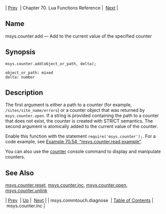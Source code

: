 | [Prev](lua.ref.msys.commtouch.diagnose)  | Chapter 70. Lua Functions Reference |  [Next](lua.ref.msys.counter.inc) |

<a name="lua.ref.msys.counter.add"></a>
## Name

msys.counter.add — Add to the current value of the specified counter

<a name="idp17778752"></a>
## Synopsis

`msys.counter.add(object_or_path, delta);`

```
object_or_path: mixed
delta: number
```
<a name="idp17781712"></a>
## Description

The first argument is either a path to a counter (for example, `/sites/site_name/errors`) or a counter object that was returned by `msys.counter.open`. If a string is provided containing the path to a counter that does not exist, the counter is created with STRICT semantics. The second argument is atomically added to the current value of the counter.

Enable this function with the statement `require('msys.counter');`. For a code example, see [Example 70.54, “msys.counter.read example”](lua.ref.msys.counter.read#lua.ref.msys.counter.read.example "Example 70.54. msys.counter.read example").

You can also use the [counter](console_commands.counter "counter") console command to display and manipulate counters.

<a name="idp17787376"></a>
## See Also

[msys.counter.reset](lua.ref.msys.counter.reset "msys.counter.reset"), [msys.counter.inc](lua.ref.msys.counter.inc "msys.counter.inc"), [msys.counter.open](lua.ref.msys.counter.open "msys.counter.open"), [msys.counter.unlink](lua.ref.msys.counter.unlink "msys.counter.unlink")

| [Prev](lua.ref.msys.commtouch.diagnose)  | [Up](lua.function.details) |  [Next](lua.ref.msys.counter.inc) |
| msys.commtouch.diagnose  | [Table of Contents](index) |  msys.counter.inc |


